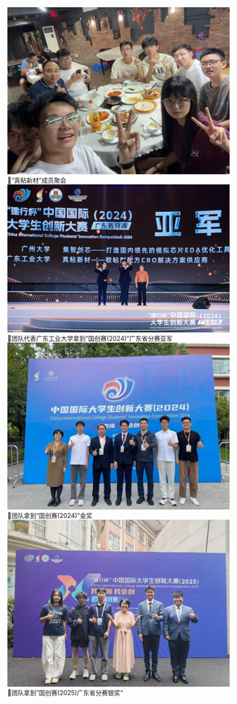 <div class="row g-4" id="news-md">
  <div class="col-md-6">
    <div class="news-photo">
      <img src="static/assets/img/news/event1.jpg" alt="2024-05-20，南亭村_好口福">
      <div class="caption">🎉“真粘新材”成员聚会</div>
    </div>
  </div>

  <div class="col-md-6">
    <div class="news-photo">
      <img src="static/assets/img/news/event2.jpg" alt="2024-08-21，岭南师范学院">
      <div class="caption">🎉团队代表广东工业大学拿到“国创赛(2024)”广东省分赛亚军</div>
    </div>
  </div>

  <div class="col-md-6">
    <div class="news-photo">
      <img src="static/assets/img/news/event3.jpg" alt="2024-10-13，上海交通大学">
      <div class="caption">🎉团队拿到“国创赛(2024)”金奖</div>
    </div>
  </div>

  <div class="col-md-6">
    <div class="news-photo">
      <img src="static/assets/img/news/event4.jpg" alt="2025-08-03，中山大学">
      <div class="caption">🎉团队拿到”国创赛(2025)广东省分赛银奖“</div>
    </div>
  </div>

</div>

